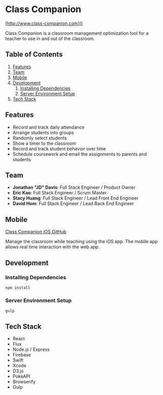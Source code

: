 # Class Companion
 [http://www.class-companion.com]()

Class Companion is a classroom management optimization tool for a teacher to use in and out of the classroom.

## Table of Contents

1. [Features](#features)
1. [Team](#team)
1. [Mobile](#mobile)
1. [Development](#development)
    1. [Installing Dependencies](#installing-dependencies)
    1. [Server Environment Setup](#server-environment-setup)
1. [Tech Stack](#tech-stack)


## Features
 - Record and track daily attendance
 - Arrange students into groups
 - Randomly select students
 - Show a timer to the classroom
 - Record and track student behavior over time
 - Schedule coursework and email the assignments to parents and students
 

## Team

  - __Jonathan "JD" Davis__: Full Stack Engineer / Product Owner 
  - __Eric Kao__: Full Stack Engineer / Scrum Master
  - __Stacy Huang__: Full Stack Engineer / Lead Front End Engineer
  - __David Hom__: Full Stack Engineer / Lead Back End Engineer

## Mobile
[Class Companion iOS GitHub](https://github.com/MysticalCabbage/class-companion-mobile)

Manage the classroom while teaching using the iOS app. The mobile app allows real time interaction with the web app.

## Development

### Installing Dependencies

```
npm install
```

### Server Environment Setup

```
gulp
```

## Tech Stack
 - React
 - Flux
 - Node.js / Express
 - Firebase
 - Swift
 - Xcode
 - D3.js
 - PokéAPI
 - Browserify
 - Gulp

